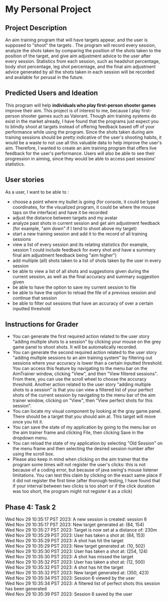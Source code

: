 # My Personal Project

## Project Description
An aim training program that will have targets appear, and the user is supposed to "shoot" the targets . 
The program will record every session, analyze the shots taken by comparing the position
of the shots taken to the position of the target, and give aim adjustment advice to the user after every session. 
Statistics from each session, such as headshot percentage, body shot percentage, leg shot 
percentage, and the final aim adjustment advice generated by all the shots taken in each session will be recorded and 
available for perusal in the future.

## Predicted Users and Ideation
This program will help **individuals who play first-person shooter games** improve their aim. This project is of interest to
me, because I play first-person shooter games such as Valorant. Though aim training systems do exist in the market
already, I have found that the programs just expect you to blindly shoot at targets instead of offering feedback based 
off of your performance while using the program. Since the shots taken during aim training sessions should be pretty 
indicative of the user's shooting habits, it would be a waste to not use all this valuable data to help improve the 
user's aim. Therefore, I wanted to create an aim training program that offers live feedback for the user's performance. 
Users will also be able to see their progression in aiming, since they would be able to access past sessions' 
statistics.
 

## User stories
As a user, I want to be able to :
- choose a point where my bullet is going (for console, it could be typed coordinates, for
the visualized program, it could be where the mouse taps on the interface) and have it be recorded
- adjust the distance between targets and my avatar
- analyze past shots in current session and get aim adjustment feedback (for example, "aim down" if I tend to 
shoot above my target)
- start a new training session and add it to the record of all training sessions
- view a list of every session and its relating statistics (for example, session 1 could include feedback for every shot and have a summary
 final aim adjustment feedback being "aim higher")
- add multiple (all) shots taken to a list of shots taken by the user in every session
- be able to view a list of all shots and suggestions given during the current session, as well as the final accuracy and summary 
suggestion given
- be able to have the option to save my current session to file
- be able to have the option to reload the file of a previous session and continue that session
- be able to filter out sessions that have an accuracy of over a certain inputted threshold

## Instructions for Grader 
- You can generate the first required action related to the user story "adding multiple shots to a session" by clicking
your mouse on the grey game panel to shoot shots. It will be automatically recorded.
- You can generate the second required action related to the user story "adding multiple sessions to an aim training 
system" by filtering out sessions where your accuracy is lower than a certain inputted threshold. You can access this 
feature by navigating to the menu bar on the AimTrainer window, clicking "View", and then "View filtered sessions". From 
there, you can use the scroll wheel to choose the accuracy threshold. Another action related to the user story "adding 
multiple shots to a session" is that you can view a filtered list of your perfect shots of the current session by 
navigating to the menu bar of the aim trainer window, clicking on "View", then "View perfect shots for this session".
- You can locate my visual component by looking at the gray game panel. There should be a target that you 
should aim at. This target will move once you hit it.
- You can save the state of my application by going to the menu bar on the aim trainer frame and clicking File, then 
clicking Save in the dropdown menu.
- You can reload the state of my application by selecting "Old Session" on the menu frame and then selecting the desired
session number after using the scroll box. 
- Please also keep in mind when clicking on the aim trainer that the program some times will not register the user's 
clicks: this is not because of a coding error, but because of java swing's mouse listener limitations. You can test this
claim by clicking on the exact same place if it did not register the first time (after thorough testing, I have found 
that if your interval between two clicks is too short or if the click duration was too short, the program might not 
register it as a click)

## Phase 4: Task 2
Wed Nov 29 10:35:17 PST 2023: A new session is created: session 6 \
Wed Nov 29 10:35:17 PST 2023: New target generated at: (84, 154) \
Wed Nov 29 10:35:27 PST 2023: Target is now set at a distance of: 230m \
Wed Nov 29 10:35:29 PST 2023: User has taken a shot at: (84, 153) \
Wed Nov 29 10:35:29 PST 2023: A shot has hit the target \
Wed Nov 29 10:35:29 PST 2023: New target generated at: (10, 502) \
Wed Nov 29 10:35:30 PST 2023: User has taken a shot at: (254, 124) \
Wed Nov 29 10:35:30 PST 2023: A shot has missed the target \
Wed Nov 29 10:35:32 PST 2023: User has taken a shot at: (12, 500) \
Wed Nov 29 10:35:32 PST 2023: A shot has hit the target \
Wed Nov 29 10:35:32 PST 2023: New target generated at: (350, 423) \
Wed Nov 29 10:35:34 PST 2023: Session 6 viewed by the user \
Wed Nov 29 10:35:34 PST 2023: A filtered list of perfect shots this session has been generated \
Wed Nov 29 10:35:39 PST 2023: Session 6 saved by the user
